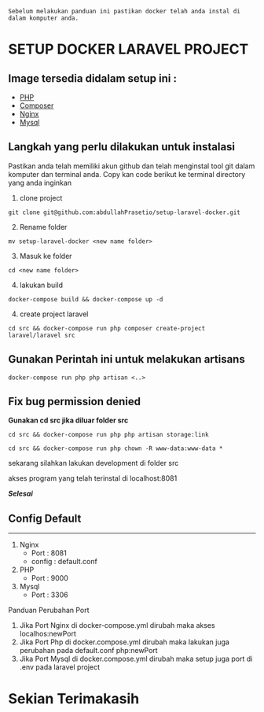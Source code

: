 ```
Sebelum melakukan panduan ini pastikan docker telah anda instal di dalam komputer anda.
```

# SETUP DOCKER LARAVEL PROJECT
## Image tersedia didalam setup ini :

* [PHP](https://hub.docker.com/_/php)
* [Composer](https://hub.docker.com/_/composer)
* [Nginx](https://hub.docker.com/_/nginx)
* [Mysql](https://hub.docker.com/_/mysql)

## Langkah yang perlu dilakukan untuk instalasi
Pastikan anda telah memiliki akun github dan telah menginstal tool git dalam komputer dan terminal anda.
Copy kan code berikut ke terminal directory yang anda inginkan

1. clone project
```
git clone git@github.com:abdullahPrasetio/setup-laravel-docker.git
```
2. Rename folder
```
mv setup-laravel-docker <new name folder>
```
3. Masuk ke folder
```
cd <new name folder>
```
4. lakukan build 
```
docker-compose build && docker-compose up -d
```
4. create project laravel
```
cd src && docker-compose run php composer create-project laravel/laravel src
```

## Gunakan Perintah ini untuk melakukan artisans
```
docker-compose run php php artisan <..>
```

## Fix bug  permission denied
**Gunakan cd src jika diluar folder src**
```
cd src && docker-compose run php php artisan storage:link
```
```
cd src && docker-compose run php chown -R www-data:www-data *
```

sekarang silahkan lakukan development di folder src

akses program yang telah terinstal di localhost:8081

***Selesai***

## Config Default 
---
1.  Nginx
    * Port : 8081
    * config : default.conf
2. PHP 
    * Port : 9000 
3. Mysql 
    * Port : 3306

Panduan Perubahan Port 
1. Jika Port Nginx di docker-compose.yml dirubah maka akses localhos:newPort
2. Jika Port Php di docker.compose.yml dirubah maka lakukan  juga perubahan pada default.conf php:newPort
3. Jika Port Mysql di docker.compose.yml dirubah maka setup juga port di .env pada laravel project

# Sekian Terimakasih
